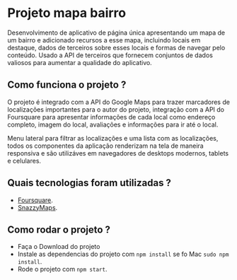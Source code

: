 # Projeto mapa bairro

Desenvolvimento de aplicativo de página única apresentando um mapa de um bairro e adicionado recursos a esse mapa, incluindo locais em destaque, dados de terceiros sobre esses locais e formas de navegar pelo conteúdo.
Usado a API de terceiros que fornecem conjuntos de dados valiosos para aumentar a qualidade do aplicativo.

## Como funciona o projeto ?

O projeto é integrado com a API do Google Maps para trazer marcadores de localizações importantes para o autor do projeto, integração com a API do Foursquare para apresentar informações de cada local como endereço completo, imagem do local, avaliações e informações para ir até o local.

Menu lateral para filtrar as localizações e uma lista com as localizações, todos os componentes da aplicação renderizam na tela de maneira responsiva e são utilizáves em navegadores de desktops modernos, tablets e celulares.

## Quais tecnologias foram utilizadas ?

* [Foursquare](https://developer.foursquare.com/).
* [SnazzyMaps](https://snazzymaps.com/style/14889/flat-pale).

## Como rodar o projeto ?

* Faça o Download do projeto
* Instale as dependencias do projeto com `npm install` se fo Mac `sudo npm install`.
* Rode o projeto com `npm start`.
